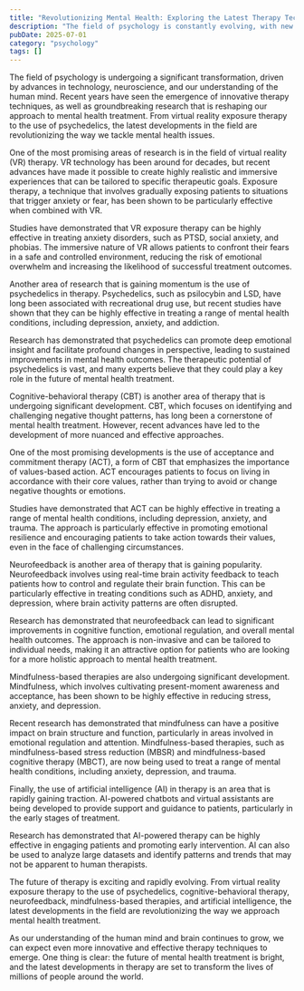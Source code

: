 ```yaml
---
title: "Revolutionizing Mental Health: Exploring the Latest Therapy Techniques and Scientific Breakthroughs"
description: "The field of psychology is constantly evolving, with new therapy techniques and scientific findings emerging every year. This article delves into the latest developments in therapy, including cutting-edge approaches, innovative technologies, and groundbreaking research that are transforming the way we approach mental health treatment."
pubDate: 2025-07-01
category: "psychology"
tags: []
---
```


The field of psychology is undergoing a significant transformation, driven by advances in technology, neuroscience, and our understanding of the human mind. Recent years have seen the emergence of innovative therapy techniques, as well as groundbreaking research that is reshaping our approach to mental health treatment. From virtual reality exposure therapy to the use of psychedelics, the latest developments in the field are revolutionizing the way we tackle mental health issues.

One of the most promising areas of research is in the field of virtual reality (VR) therapy. VR technology has been around for decades, but recent advances have made it possible to create highly realistic and immersive experiences that can be tailored to specific therapeutic goals. Exposure therapy, a technique that involves gradually exposing patients to situations that trigger anxiety or fear, has been shown to be particularly effective when combined with VR.

Studies have demonstrated that VR exposure therapy can be highly effective in treating anxiety disorders, such as PTSD, social anxiety, and phobias. The immersive nature of VR allows patients to confront their fears in a safe and controlled environment, reducing the risk of emotional overwhelm and increasing the likelihood of successful treatment outcomes.

Another area of research that is gaining momentum is the use of psychedelics in therapy. Psychedelics, such as psilocybin and LSD, have long been associated with recreational drug use, but recent studies have shown that they can be highly effective in treating a range of mental health conditions, including depression, anxiety, and addiction.

Research has demonstrated that psychedelics can promote deep emotional insight and facilitate profound changes in perspective, leading to sustained improvements in mental health outcomes. The therapeutic potential of psychedelics is vast, and many experts believe that they could play a key role in the future of mental health treatment.

Cognitive-behavioral therapy (CBT) is another area of therapy that is undergoing significant development. CBT, which focuses on identifying and challenging negative thought patterns, has long been a cornerstone of mental health treatment. However, recent advances have led to the development of more nuanced and effective approaches.

One of the most promising developments is the use of acceptance and commitment therapy (ACT), a form of CBT that emphasizes the importance of values-based action. ACT encourages patients to focus on living in accordance with their core values, rather than trying to avoid or change negative thoughts or emotions.

Studies have demonstrated that ACT can be highly effective in treating a range of mental health conditions, including depression, anxiety, and trauma. The approach is particularly effective in promoting emotional resilience and encouraging patients to take action towards their values, even in the face of challenging circumstances.

Neurofeedback is another area of therapy that is gaining popularity. Neurofeedback involves using real-time brain activity feedback to teach patients how to control and regulate their brain function. This can be particularly effective in treating conditions such as ADHD, anxiety, and depression, where brain activity patterns are often disrupted.

Research has demonstrated that neurofeedback can lead to significant improvements in cognitive function, emotional regulation, and overall mental health outcomes. The approach is non-invasive and can be tailored to individual needs, making it an attractive option for patients who are looking for a more holistic approach to mental health treatment.

Mindfulness-based therapies are also undergoing significant development. Mindfulness, which involves cultivating present-moment awareness and acceptance, has been shown to be highly effective in reducing stress, anxiety, and depression.

Recent research has demonstrated that mindfulness can have a positive impact on brain structure and function, particularly in areas involved in emotional regulation and attention. Mindfulness-based therapies, such as mindfulness-based stress reduction (MBSR) and mindfulness-based cognitive therapy (MBCT), are now being used to treat a range of mental health conditions, including anxiety, depression, and trauma.

Finally, the use of artificial intelligence (AI) in therapy is an area that is rapidly gaining traction. AI-powered chatbots and virtual assistants are being developed to provide support and guidance to patients, particularly in the early stages of treatment.

Research has demonstrated that AI-powered therapy can be highly effective in engaging patients and promoting early intervention. AI can also be used to analyze large datasets and identify patterns and trends that may not be apparent to human therapists.

The future of therapy is exciting and rapidly evolving. From virtual reality exposure therapy to the use of psychedelics, cognitive-behavioral therapy, neurofeedback, mindfulness-based therapies, and artificial intelligence, the latest developments in the field are revolutionizing the way we approach mental health treatment.

As our understanding of the human mind and brain continues to grow, we can expect even more innovative and effective therapy techniques to emerge. One thing is clear: the future of mental health treatment is bright, and the latest developments in therapy are set to transform the lives of millions of people around the world.